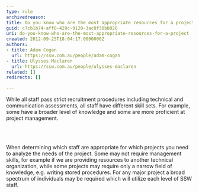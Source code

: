 ```yaml
---
type: rule
archivedreason: 
title: Do you know who are the most appropriate resources for a project?
guid: c7cb1b74-aff8-429c-9120-3ac0f30b8020
uri: do-you-know-who-are-the-most-appropriate-resources-for-a-project
created: 2012-09-25T18:04:17.0000000Z
authors:
- title: Adam Cogan
  url: https://ssw.com.au/people/adam-cogan
- title: Ulysses Maclaren
  url: https://ssw.com.au/people/ulysses-maclaren
related: []
redirects: []

---
```



<p>
                    While all staff pass strict recruitment procedures including technical and communication assessments, all staff
                    have different skill sets. For example, some have a broader level of knowledge and some are more proficient at project 
                    management. 
                </p>
<br><excerpt class='endintro'></excerpt><br>
<p>
                    When determining which staff are appropriate for which projects you need to analyze the needs of the project.
                    Some may not require management skills, for example if we are providing resources to another technical
                    organization, while some projects may require only a narrow field of knowledge, e.g. writing stored procedures.
                    For any major project a broad spectrum of individuals may be required which will utilize each level of SSW staff. 
                </p>


